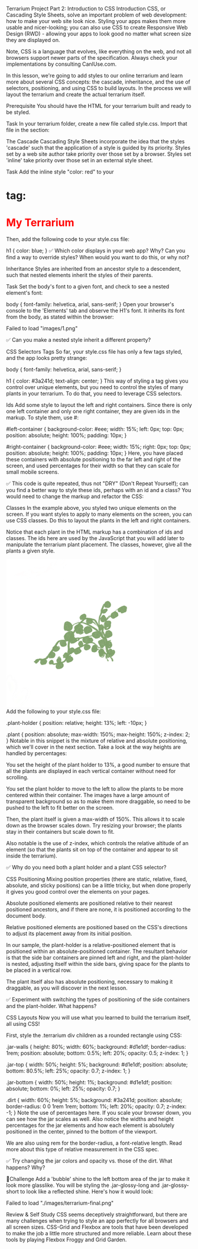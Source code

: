 Terrarium Project Part 2: Introduction to CSS
Introduction
CSS, or Cascading Style Sheets, solve an important problem of web development: how to make your web site look nice. Styling your apps makes them more usable and nicer-looking; you can also use CSS to create Responsive Web Design (RWD) - allowing your apps to look good no matter what screen size they are displayed on.

Note, CSS is a language that evolves, like everything on the web, and not all browsers support newer parts of the specification. Always check your implementations by consulting CanIUse.com.

In this lesson, we're going to add styles to our online terrarium and learn more about several CSS concepts: the cascade, inheritance, and the use of selectors, positioning, and using CSS to build layouts. In the process we will layout the terrarium and create the actual terrarium itself.

Prerequisite
You should have the HTML for your terrarium built and ready to be styled.

Task
In your terrarium folder, create a new file called style.css. Import that file in the <head> section:

<link rel="stylesheet" href="./style.css" />
The Cascade
Cascading Style Sheets incorporate the idea that the styles 'cascade' such that the application of a style is guided by its priority. Styles set by a web site author take priority over those set by a browser. Styles set 'inline' take priority over those set in an external style sheet.

Task
Add the inline style "color: red" to your <h1> tag:

<h1 style="color: red">My Terrarium</h1>
Then, add the following code to your style.css file:

h1 {
 color: 
blue;
}
✅ Which color displays in your web app? Why? Can you find a way to override styles? When would you want to do this, or why not?

Inheritance
Styles are inherited from an ancestor style to a descendent, such that nested elements inherit the styles of their parents.

Task
Set the body's font to a given font, and check to see a nested element's font:

body {
	font-family: helvetica, arial, sans-serif;
}
Open your browser's console to the 'Elements' tab and observe the H1's font. It inherits its font from the body, as stated within the browser:

Failed to load "images/1.png"

✅ Can you make a nested style inherit a different property?

CSS Selectors
Tags
So far, your style.css file has only a few tags styled, and the app looks pretty strange:

body {
	font-family: helvetica, arial, sans-serif;
}

h1 {
	color: 
#3a241d;
	text-align: center;
}
This way of styling a tag gives you control over unique elements, but you need to control the styles of many plants in your terrarium. To do that, you need to leverage CSS selectors.

Ids
Add some style to layout the left and right containers. Since there is only one left container and only one right container, they are given ids in the markup. To style them, use #:

#left-container {
	background-color: 
#eee;
	width: 15%;
	left: 0px;
	top: 0px;
	position: absolute;
	height: 100%;
	padding: 10px;
}

#right-container {
	background-color: 
#eee;
	width: 15%;
	right: 0px;
	top: 0px;
	position: absolute;
	height: 100%;
	padding: 10px;
}
Here, you have placed these containers with absolute positioning to the far left and right of the screen, and used percentages for their width so that they can scale for small mobile screens.

✅ This code is quite repeated, thus not "DRY" (Don't Repeat Yourself); can you find a better way to style these ids, perhaps with an id and a class? You would need to change the markup and refactor the CSS:

<div id="left-container" class="container"></div>
Classes
In the example above, you styled two unique elements on the screen. If you want styles to apply to many elements on the screen, you can use CSS classes. Do this to layout the plants in the left and right containers.

Notice that each plant in the HTML markup has a combination of ids and classes. The ids here are used by the JavaScript that you will add later to manipulate the terrarium plant placement. The classes, however, give all the plants a given style.

<div class="plant-holder">
	<img class="plant" alt="plant" id="plant1" src="./images/plant1.png" />
</div>
Add the following to your style.css file:

.plant-holder {
	position: relative;
	height: 13%;
	left: -10px;
}

.plant {
	position: absolute;
	max-width: 150%;
	max-height: 150%;
	z-index: 2;
}
Notable in this snippet is the mixture of relative and absolute positioning, which we'll cover in the next section. Take a look at the way heights are handled by percentages:

You set the height of the plant holder to 13%, a good number to ensure that all the plants are displayed in each vertical container without need for scrolling.

You set the plant holder to move to the left to allow the plants to be more centered within their container. The images have a large amount of transparent background so as to make them more draggable, so need to be pushed to the left to fit better on the screen.

Then, the plant itself is given a max-width of 150%. This allows it to scale down as the browser scales down. Try resizing your browser; the plants stay in their containers but scale down to fit.

Also notable is the use of z-index, which controls the relative altitude of an element (so that the plants sit on top of the container and appear to sit inside the terrarium).

✅ Why do you need both a plant holder and a plant CSS selector?

CSS Positioning
Mixing position properties (there are static, relative, fixed, absolute, and sticky positions) can be a little tricky, but when done properly it gives you good control over the elements on your pages.

Absolute positioned elements are positioned relative to their nearest positioned ancestors, and if there are none, it is positioned according to the document body.

Relative positioned elements are positioned based on the CSS's directions to adjust its placement away from its initial position.

In our sample, the plant-holder is a relative-positioned element that is positioned within an absolute-positioned container. The resultant behavior is that the side bar containers are pinned left and right, and the plant-holder is nested, adjusting itself within the side bars, giving space for the plants to be placed in a vertical row.

The plant itself also has absolute positioning, necessary to making it draggable, as you will discover in the next lesson.

✅ Experiment with switching the types of positioning of the side containers and the plant-holder. What happens?

CSS Layouts
Now you will use what you learned to build the terrarium itself, all using CSS!

First, style the .terrarium div children as a rounded rectangle using CSS:

.jar-walls {
	height: 80%;
	width: 60%;
	background: 
#d1e1df;
	border-radius: 1rem;
	position: absolute;
	bottom: 0.5%;
	left: 20%;
	opacity: 0.5;
	z-index: 1;
}

.jar-top {
	width: 50%;
	height: 5%;
	background: 
#d1e1df;
	position: absolute;
	bottom: 80.5%;
	left: 25%;
	opacity: 0.7;
	z-index: 1;
}

.jar-bottom {
	width: 50%;
	height: 1%;
	background: 
#d1e1df;
	position: absolute;
	bottom: 0%;
	left: 25%;
	opacity: 0.7;
}

.dirt {
	width: 60%;
	height: 5%;
	background: 
#3a241d;
	position: absolute;
	border-radius: 0 0 1rem 1rem;
	bottom: 1%;
	left: 20%;
	opacity: 0.7;
	z-index: -1;
}
Note the use of percentages here. If you scale your browser down, you can see how the jar scales as well. Also notice the widths and height percentages for the jar elements and how each element is absolutely positioned in the center, pinned to the bottom of the viewport.

We are also using rem for the border-radius, a font-relative length. Read more about this type of relative measurement in the CSS spec.

✅ Try changing the jar colors and opacity vs. those of the dirt. What happens? Why?

🚀Challenge
Add a 'bubble' shine to the left bottom area of the jar to make it look more glasslike. You will be styling the .jar-glossy-long and .jar-glossy-short to look like a reflected shine. Here's how it would look:

Failed to load "./images/terrarium-final.png"

Review & Self Study
CSS seems deceptively straightforward, but there are many challenges when trying to style an app perfectly for all browsers and all screen sizes. CSS-Grid and Flexbox are tools that have been developed to make the job a little more structured and more reliable. Learn about these tools by playing Flexbox Froggy and Grid Garden.